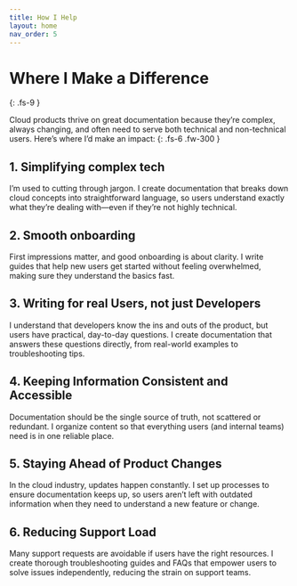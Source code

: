 ```yaml
---
title: How I Help
layout: home
nav_order: 5
---
```


# Where I Make a Difference
{: .fs-9 }

Cloud products thrive on great documentation because they’re complex, always changing, and often need to serve both technical and non-technical users. Here’s where I’d make an impact:
{: .fs-6 .fw-300 }

## 1. Simplifying complex tech 

I’m used to cutting through jargon. I create documentation that breaks down cloud concepts into straightforward language, so users understand exactly what they’re dealing with—even if they’re not highly technical.

## 2. Smooth onboarding

First impressions matter, and good onboarding is about clarity. I write guides that help new users get started without feeling overwhelmed, making sure they understand the basics fast.

## 3. Writing for real Users, not just Developers

I understand that developers know the ins and outs of the product, but users have practical, day-to-day questions. I create documentation that answers these questions directly, from real-world examples to troubleshooting tips.

## 4. Keeping Information Consistent and Accessible

Documentation should be the single source of truth, not scattered or redundant. I organize content so that everything users (and internal teams) need is in one reliable place.

## 5. Staying Ahead of Product Changes

In the cloud industry, updates happen constantly. I set up processes to ensure documentation keeps up, so users aren’t left with outdated information when they need to understand a new feature or change.

## 6. Reducing Support Load 

Many support requests are avoidable if users have the right resources. I create thorough troubleshooting guides and FAQs that empower users to solve issues independently, reducing the strain on support teams.